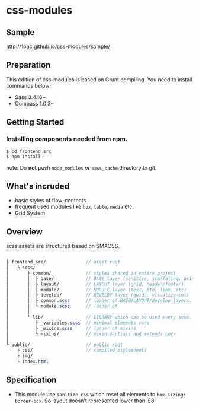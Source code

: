 # css-modules

## Sample
http://1pac.github.io/css-modules/sample/

## Preparation

This edition of css-modules is based on Grunt compiling.
You need to install commands below;

* Sass 3.4.16~
* Compass 1.0.3~

## Getting Started

### Installing components needed from npm.

```
$ cd frontend_src
$ npm install
```

note: Do **not** push `node_modules` or `sass_cache` directory to git.


## What's incruded

* basic styles of flow-contents
* frequent used modules like `box`, `table`, `media` etc.
* Grid System


## Overview

scss assets are structured based on SMACSS.

```scss

├ frontend_src/               // asset root
│   └ scss/
│       ├ common/             // styles shared in entire project
│       │  ├ base/            // BASE layer (sanitize, scaffoling, print)
│       │  ├ layout/          // LAYOUT layer (grid, header/footer)
│       │  ├ module/          // MODULE layer (text, btn, link, etc)
│       │  ├ develop/         // DEVELOP layer (guide, visualize-col)
│       │  ├ common.scss      // loader of BASE/LAYOUT/develop layers.
│       │  └ module.scss      // loader of
│       │
│       └ lib/                // LIBRARY which can be used every scss.
│          ├ _variables.scss  // minimal elements vars
│          ├ _mixins.scss     // loader of mixins
│          └ mixins/          // mixin partials and extends core
│
└ public/                     // public root
    ├ css/                    // compiled stylesheets
    ├ img/
    └ index.html

```

## Specification

* This module use `sanitize.css` which reset all elements to `box-sizing: border-box`. So layout doesn't represented lower than IE8.
